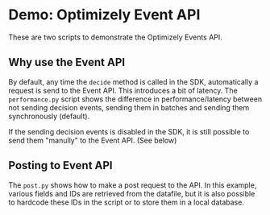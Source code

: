 # Demo: Optimizely Event API

These are two scripts to demonstrate the Optimizely Events API.

## Why use the Event API

By default, any time the `decide` method is called in the SDK, automatically a request is send to the Event API. This introduces a bit of latency. The `performance.py` script shows the difference in performance/latency between not sending decision events, sending them in batches and sending them synchronously (default).

If the sending decision events is disabled in the SDK, it is still possible to send them "manully" to the Event API. (See below)

## Posting to Event API

The `post.py` shows how to make a post request to the API. In this example, various fields and IDs are retrieved from the datafile, but it is also possible to hardcode these IDs in the script or to store them in a local database.
